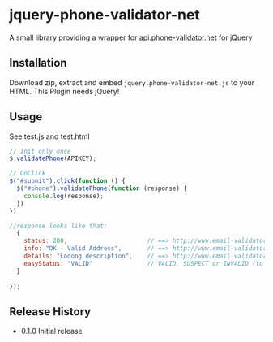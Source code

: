 jquery-phone-validator-net
=========

A small library providing a wrapper for [api.phone-validator.net](http://www.phone-validator.net/telefon-nummer-online-ueberpruefen-api.html) for jQuery

## Installation
  Download zip, extract and embed `jquery.phone-validator-net.js` to your HTML.
  This Plugin needs jQuery!
## Usage
See test.js and test.html
  ```js
  // Init only once
  $.validatePhone(APIKEY);

  // OnClick
  $("#submit").click(function () {
    $("#phone").validatePhone(function (response) {
      console.log(response);
    })
  })
  
  //response looks like that: 
    { 
      status: 200,                      // ==> http://www.email-validator.net/email-verification-results.html
      info: "OK - Valid Address",       // ==> http://www.email-validator.net/email-verification-results.html
      details: "Looong description",    // ==> http://www.email-validator.net/email-verification-results.html
      easyStatus: "VALID"               // VALID, SUSPECT or INVALID (to keep it simple)
    }
    
  });
  ```

## Release History

* 0.1.0 Initial release
